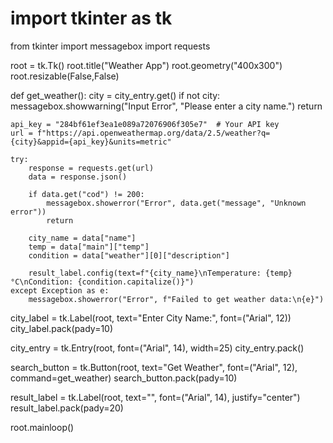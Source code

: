 # import tkinter as tk
from tkinter import messagebox
import requests

root = tk.Tk()
root.title("Weather App")
root.geometry("400x300")
root.resizable(False,False)

def get_weather():
    city = city_entry.get()
    if not city:
        messagebox.showwarning("Input Error", "Please enter a city name.")
        return

    api_key = "284bf61ef3ea1e089a72076906f305e7"  # Your API key
    url = f"https://api.openweathermap.org/data/2.5/weather?q={city}&appid={api_key}&units=metric"

    try:
        response = requests.get(url)
        data = response.json()

        if data.get("cod") != 200:
            messagebox.showerror("Error", data.get("message", "Unknown error"))
            return

        city_name = data["name"]
        temp = data["main"]["temp"]
        condition = data["weather"][0]["description"]

        result_label.config(text=f"{city_name}\nTemperature: {temp}°C\nCondition: {condition.capitalize()}")
    except Exception as e:
        messagebox.showerror("Error", f"Failed to get weather data:\n{e}")

city_label = tk.Label(root, text="Enter City Name:", font=("Arial", 12))
city_label.pack(pady=10)

city_entry = tk.Entry(root, font=("Arial", 14), width=25)
city_entry.pack()

search_button = tk.Button(root, text="Get Weather", font=("Arial", 12), command=get_weather)
search_button.pack(pady=10)

result_label = tk.Label(root, text="", font=("Arial", 14), justify="center")
result_label.pack(pady=20)

root.mainloop()
